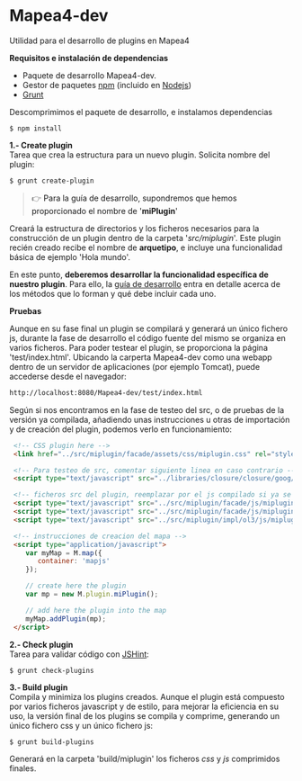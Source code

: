 # Mapea4-dev
Utilidad para el desarrollo de plugins en Mapea4

**Requisitos e instalación de dependencias**

* Paquete de desarrollo Mapea4-dev.
* Gestor de paquetes [npm](https://www.npmjs.com/) (incluido en [Nodejs](https://nodejs.org/en/))
* [Grunt](http://gruntjs.com)

Descomprimimos el paquete de desarrollo, e instalamos dependencias  
```shell
$ npm install
```

**1.- Create plugin**  
Tarea que crea la estructura para un nuevo plugin. Solicita nombre del plugin:  
```shell
$ grunt create-plugin
```
> :point_right:  <a> Para la guía de desarrollo, supondremos que hemos proporcionado el nombre de '**miPlugin**' </a>  

Creará la estructura de directorios y los ficheros necesarios para la construcción de un plugin dentro de la carpeta '_src/miplugin_'. Este plugin recién creado recibe el nombre de **arquetipo**, e incluye una funcionalidad básica de ejemplo 'Hola mundo'.

En este punto, **deberemos desarrollar la funcionalidad específica de nuestro plugin**. Para ello, la [guía de desarrollo]() entra en detalle acerca de los métodos que lo forman y qué debe incluir cada uno.
  
**Pruebas**  

Aunque en su fase final un plugin se compilará y generará un único fichero js, durante la fase de desarrollo el código fuente del mismo se organiza en varios ficheros. Para poder testear el plugin, se proporciona la página 'test/index.html'. Ubicando la carperta Mapea4-dev como una webapp dentro de un servidor de aplicaciones (por ejemplo Tomcat), puede accederse desde el navegador:  

```html
http://localhost:8080/Mapea4-dev/test/index.html
```  

Según si nos encontramos en la fase de testeo del src, o de pruebas de la versión ya compilada, añadiendo unas instrucciones u otras de importación y de creación del plugin, podemos verlo en funcionamiento:

```html
 <!-- CSS plugin here -->
 <link href="../src/miplugin/facade/assets/css/miplugin.css" rel="stylesheet" />

 <!-- Para testeo de src, comentar siguiente linea en caso contrario -->
 <script type="text/javascript" src="../libraries/closure/closure/goog/base.js"></script>

 <!-- ficheros src del plugin, reemplazar por el js compilado si ya se dispone -->
 <script type="text/javascript" src="../src/miplugin/facade/js/mipluginControl.js"></script>
 <script type="text/javascript" src="../src/miplugin/facade/js/miplugin.js"></script>
 <script type="text/javascript" src="../src/miplugin/impl/ol3/js/mipluginControl.js"></script>

 <!-- instrucciones de creacion del mapa -->
 <script type="application/javascript">
    var myMap = M.map({
       container: 'mapjs'
    });

    // create here the plugin
    var mp = new M.plugin.miPlugin();

    // add here the plugin into the map
    myMap.addPlugin(mp);
 </script>
```


**2.- Check plugin**  
Tarea para validar código con [JSHint](http://jshint.com/):
```shell
$ grunt check-plugins
```

**3.- Build plugin**  
Compila y minimiza los plugins creados. Aunque el plugin está compuesto por varios ficheros javascript y de estilo, para mejorar la eficiencia en su uso, la versión final de los plugins se compila y comprime, generando un único fichero css y un único fichero js:
```shell
$ grunt build-plugins
```
Generará en la carpeta 'build/miplugin' los ficheros _css_ y _js_ comprimidos finales.


